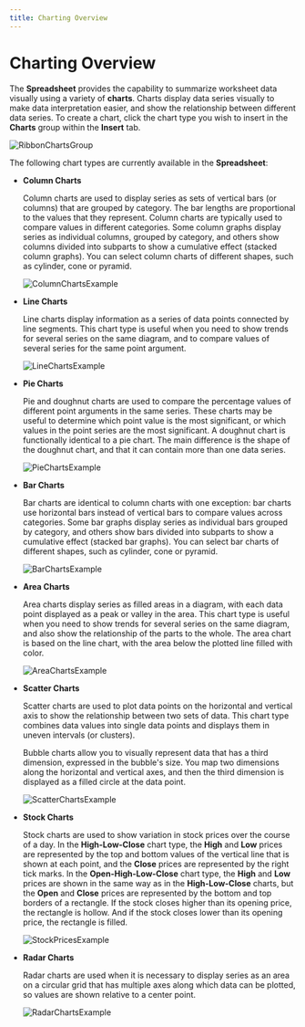 ```yaml
---
title: Charting Overview
---
```

# Charting Overview
The **Spreadsheet** provides the capability to summarize worksheet data visually using a variety of **charts**. Charts display data series visually to make data interpretation easier, and show the relationship between different data series. To create a chart, click the chart type you wish to insert in the **Charts** group within the **Insert** tab.

![RibbonChartsGroup](../../../images/img21977.png)

The following chart types are currently available in the **Spreadsheet**:
* **Column Charts**
	
	Column charts are used to display series as sets of vertical bars (or columns) that are grouped by category. The bar lengths are proportional to the values that they represent. Column charts are typically used to compare values in different categories. Some column graphs display series as individual columns, grouped by category, and others show columns divided into subparts to show a cumulative effect (stacked column graphs). You can select column charts of different shapes, such as cylinder, cone or pyramid.
	
	![ColumnChartsExample](../../../images/img22004.png)
* **Line Charts**
	
	Line charts display information as a series of data points connected by line segments. This chart type is useful when you need to show trends for several series on the same diagram, and to compare values of several series for the same point argument.
	
	![LineChartsExample](../../../images/img22001.png)
* **Pie Charts**
	
	Pie and doughnut charts are used to compare the percentage values of different point arguments in the same series. These charts may be useful to determine which point value is the most significant, or which values in the point series are the most significant. A doughnut chart is functionally identical to a pie chart. The main difference is the shape of the doughnut chart, and that it can contain more than one data series.
	
	![PieChartsExample](../../../images/img22002.png)
* **Bar Charts**
	
	Bar charts are identical to column charts with one exception: bar charts use horizontal bars instead of vertical bars to compare values across categories. Some bar graphs display series as individual bars grouped by category, and others show bars divided into subparts to show a cumulative effect (stacked bar graphs). You can select bar charts of different shapes, such as cylinder, cone or pyramid.
	
	![BarChartsExample](../../../images/img22003.png)
* **Area Charts**
	
	Area charts display series as filled areas in a diagram, with each data point displayed as a peak or valley in the area. This chart type is useful when you need to show trends for several series on the same diagram, and also show the relationship of the parts to the whole. The area chart is based on the line chart, with the area below the plotted line filled with color.
	
	![AreaChartsExample](../../../images/img22005.png)
* **Scatter Charts**
	
	Scatter charts are used to plot data points on the horizontal and vertical axis to show the relationship between two sets of data. This chart type combines data values into single data points and displays them in uneven intervals (or clusters).
	
	Bubble charts allow you to visually represent data that has a third dimension, expressed in the bubble's size. You map two dimensions along the horizontal and vertical axes, and then the third dimension is displayed as a filled circle at the data point.
	
	![ScatterChartsExample](../../../images/img22007.png)
* **Stock Charts**
	
	Stock charts are used to show variation in stock prices over the course of a day. In the **High-Low-Close** chart type, the **High** and **Low** prices are represented by the top and bottom values of the vertical line that is shown at each point, and the **Close** prices are represented by the right tick marks. In the **Open-High-Low-Close** chart type, the **High** and **Low** prices are shown in the same way as in the **High-Low-Close** charts, but the **Open** and **Close** prices are represented by the bottom and top borders of a rectangle. If the stock closes higher than its opening price, the rectangle is hollow. And if the stock closes lower than its opening price, the rectangle is filled.
	
	![StockPricesExample](../../../images/img22006.png)
* **Radar Charts**
	
	Radar charts are used when it is necessary to display series as an area on a circular grid that has multiple axes along which data can be plotted, so values are shown relative to a center point.
	
	![RadarChartsExample](../../../images/img22000.png)